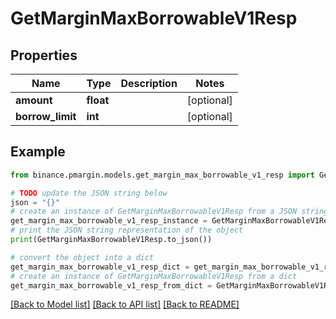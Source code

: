# GetMarginMaxBorrowableV1Resp


## Properties

Name | Type | Description | Notes
------------ | ------------- | ------------- | -------------
**amount** | **float** |  | [optional] 
**borrow_limit** | **int** |  | [optional] 

## Example

```python
from binance.pmargin.models.get_margin_max_borrowable_v1_resp import GetMarginMaxBorrowableV1Resp

# TODO update the JSON string below
json = "{}"
# create an instance of GetMarginMaxBorrowableV1Resp from a JSON string
get_margin_max_borrowable_v1_resp_instance = GetMarginMaxBorrowableV1Resp.from_json(json)
# print the JSON string representation of the object
print(GetMarginMaxBorrowableV1Resp.to_json())

# convert the object into a dict
get_margin_max_borrowable_v1_resp_dict = get_margin_max_borrowable_v1_resp_instance.to_dict()
# create an instance of GetMarginMaxBorrowableV1Resp from a dict
get_margin_max_borrowable_v1_resp_from_dict = GetMarginMaxBorrowableV1Resp.from_dict(get_margin_max_borrowable_v1_resp_dict)
```
[[Back to Model list]](../README.md#documentation-for-models) [[Back to API list]](../README.md#documentation-for-api-endpoints) [[Back to README]](../README.md)


